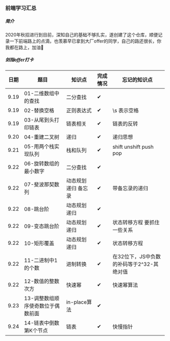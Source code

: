 ### 前端学习汇总
##### 简介
2020年秋招进行到目前，深知自己的基础不够扎实，遂创建了这个仓库，顺便记录一下前端路上的点滴，也羡慕早已拿到大厂offer的同学，自己的路还很长，你我都在路上，加油💪

##### 剑指offer打卡
| 日期 | 题目 | 知识点 | 完成情况 | 忘记的知识点 |
| ---- | ---- | ---- | ---- | ---- |
| 9.19 | 01-二维数组中的查找 | 二分查找 | ✔ | |
| 9.19 | 02-替换空格 | 正则表达式 | ✔ | \s 表示空格 |
| 9.19 | 03-从尾到头打印链表 | 链表相关 | ✔ | 链表的反转 |
| 9.20 | 04-重建二叉树 | 递归 | ✔ | 递归思想 |
| 9.21 | 05-用两个栈实现队列 | 栈和队列 | ✔ | shift unshift push pop |
| 9.22 | 06-旋转数组的最小数字 | 二分查找 | ✔ | |
| 9.22 | 07-斐波那契数列 | 动态规划 递归 备忘录 | ✔ | 带备忘录的递归 |
| 9.22 | 08-跳台阶 | 动态规划 递归 | ✔ | |
| 9.22 | 09-变态跳台阶 | 动态规划 递归 | ✔ | 状态转移方程 要抓住一些关系 |
| 9.22 | 10-矩形覆盖 | 动态规划 递归 | ✔ | 状态转移方程 |
| 9.22 | 11-二进制中1的个数 | 进制转换 | ✔ | 在32位下，JS中负数的补码等于2^32-其绝对值 |
| 9.22 | 12-数值的整数次方 | 快速幂 | ✔ | 快速幂算法 |
| 9.23 | 13-调整数组顺序使奇数位于偶数前面 | in-place算法 | ✔ |  |
| 9.24 | 14-链表中倒数第K个节点 | 链表 | ✔ | 快慢指针 |